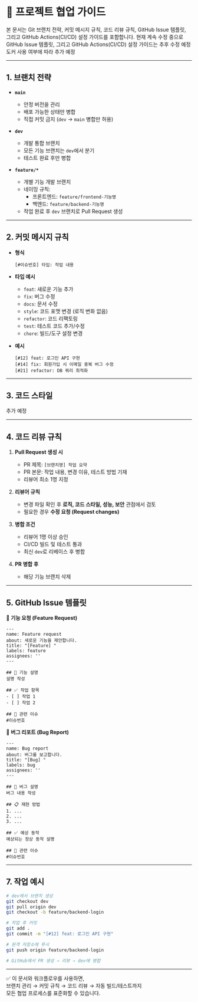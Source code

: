 # 🌱 프로젝트 협업 가이드

본 문서는 Git 브랜치 전략, 커밋 메시지 규칙, 코드 리뷰 규칙, GitHub Issue 템플릿, 그리고 GitHub Actions(CI/CD) 설정 가이드를 포함합니다.
현재 계속 수정 중으로 GitHub Issue 템플릿, 그리고 GitHub Actions(CI/CD) 설정 가이드는 추후 수정 예정
도커 사용 여부에 따라 추가 예정

---

## 1. 브랜치 전략

- **`main`**
  - 안정 버전을 관리
  - 배포 가능한 상태만 병합
  - 직접 커밋 금지 (`dev` → `main` 병합만 허용)

- **`dev`**
  - 개발 통합 브랜치
  - 모든 기능 브랜치는 `dev`에서 분기
  - 테스트 완료 후만 병합

- **`feature/*`**
  - 개별 기능 개발 브랜치
  - 네이밍 규칙:
    - 프론트엔드: `feature/frontend-기능명`
    - 백엔드: `feature/backend-기능명`
  - 작업 완료 후 `dev` 브랜치로 Pull Request 생성

---

## 2. 커밋 메시지 규칙

- **형식**
  ```
  [#이슈번호] 타입: 작업 내용
  ```

- **타입 예시**
  - `feat`: 새로운 기능 추가
  - `fix`: 버그 수정
  - `docs`: 문서 수정
  - `style`: 코드 포맷 변경 (로직 변화 없음)
  - `refactor`: 코드 리팩토링
  - `test`: 테스트 코드 추가/수정
  - `chore`: 빌드/도구 설정 변경

- **예시**
  ```
  [#12] feat: 로그인 API 구현
  [#14] fix: 회원가입 시 이메일 중복 버그 수정
  [#21] refactor: DB 쿼리 최적화
  ```

---

## 3. 코드 스타일

추가 예정

---

## 4. 코드 리뷰 규칙

1. **Pull Request 생성 시**
   - PR 제목: `[브랜치명] 작업 요약`
   - PR 본문: 작업 내용, 변경 이유, 테스트 방법 기재
   - 리뷰어 최소 1명 지정

2. **리뷰어 규칙**
   - 변경 파일 확인 후 **로직, 코드 스타일, 성능, 보안** 관점에서 검토
   - 필요한 경우 **수정 요청 (Request changes)**

3. **병합 조건**
   - 리뷰어 1명 이상 승인
   - CI/CD 빌드 및 테스트 통과
   - 최신 `dev`로 리베이스 후 병합

4. **PR 병합 후**
   - 해당 기능 브랜치 삭제

---

## 5. GitHub Issue 템플릿

**📄 기능 요청 (Feature Request)**

```
---
name: Feature request
about: 새로운 기능을 제안합니다.
title: "[Feature] "
labels: feature
assignees: ''
---

## 📌 기능 설명
설명 작성

## ✅ 작업 항목
- [ ] 작업 1
- [ ] 작업 2

## 🔗 관련 이슈
#이슈번호
```

**🐞 버그 리포트 (Bug Report)**

```
---
name: Bug report
about: 버그를 보고합니다.
title: "[Bug] "
labels: bug
assignees: ''
---

## 🐞 버그 설명
버그 내용 작성

## 📋 재현 방법
1. ...
2. ...
3. ...

## ✅ 예상 동작
예상되는 정상 동작 설명

## 🔗 관련 이슈
#이슈번호
```

---
<!--
## 6. GitHub Actions (CI/CD)

아래 예시는 **Spring Boot + React** 프로젝트를 대상으로  
PR 생성 시 **백엔드 빌드/테스트**와 **프론트엔드 빌드 검사**를 자동 실행하는 워크플로우입니다.

`.github/workflows/ci.yml`
```yaml
name: CI

on:
  pull_request:
    branches: [ "dev" ]

jobs:
  backend:
    name: Backend Build & Test
    runs-on: ubuntu-latest
    steps:
      - uses: actions/checkout@v3
      - name: Set up JDK 17
        uses: actions/setup-java@v3
        with:
          java-version: '17'
          distribution: 'temurin'
      - name: Build with Gradle
        working-directory: backend
        run: ./gradlew build

  frontend:
    name: Frontend Build
    runs-on: ubuntu-latest
    steps:
      - uses: actions/checkout@v3
      - name: Set up Node.js
        uses: actions/setup-node@v3
        with:
          node-version: '20'
      - name: Install dependencies
        working-directory: frontend
        run: npm install
      - name: Build React app
        working-directory: frontend
        run: npm run build
```

---
-->
## 7. 작업 예시

```bash
# dev에서 브랜치 생성
git checkout dev
git pull origin dev
git checkout -b feature/backend-login

# 작업 후 커밋
git add .
git commit -m "[#12] feat: 로그인 API 구현"

# 원격 저장소에 푸시
git push origin feature/backend-login

# GitHub에서 PR 생성 → 리뷰 → dev에 병합
```

---

✅ 이 문서와 워크플로우를 사용하면,  
브랜치 관리 → 커밋 규칙 → 코드 리뷰 → 자동 빌드/테스트까지  
모든 협업 프로세스를 표준화할 수 있습니다.
